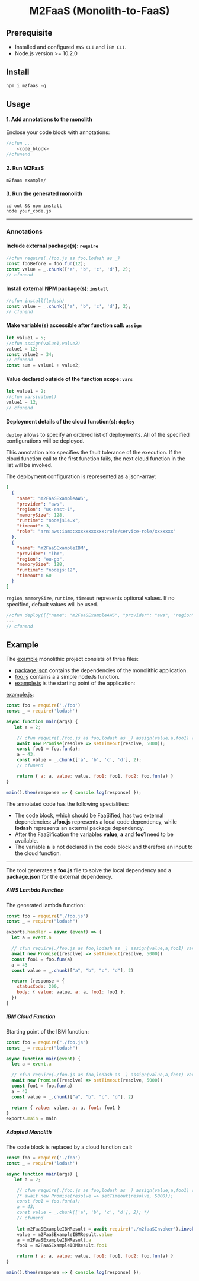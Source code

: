 <h1 align="center">M2FaaS (Monolith-to-FaaS)</h1>

## Prerequisite

- Installed and configured ``AWS CLI`` and ``ÌBM CLI``.
- Node.js version >= 10.2.0

## Install



````js
npm i m2faas -g
````
      
## Usage

#### 1. Add annotations to the monolith

Enclose your code block with annotations:

````js
//cfun ...
    <code_block>
//cfunend
````

#### 2. Run M2FaaS


````
m2faas example/
````

#### 3. Run the generated monolith

````
cd out && npm install
node your_code.js
````

------------------

### Annotations

#### Include external package(s): `require`

````js
//cfun require(./foo.js as foo,lodash as _)
const fooBefore = foo.fun(12);
const value = _.chunk(['a', 'b', 'c', 'd'], 2);
// cfunend
````

#### Install external NPM package(s): `install`

````js
//cfun install(lodash)
const value = _.chunk(['a', 'b', 'c', 'd'], 2);
// cfunend
````

#### Make variable(s) accessible after function call: `assign`

````js
let value1 = 5;
//cfun assign(value1,value2)
value1 = 12;
const value2 = 34;
// cfunend
const sum = value1 + value2;
````

#### Value declared outside of the function scope: `vars`

````js
let value1 = 2;
//cfun vars(value1)
value1 = 12;
// cfunend
````

#### Deployment details of the cloud function(s): `deploy`

`deploy` allows to specify an ordered list of deployments. All of the specified configurations will be deployed. 

This annotation also specifies the fault tolerance of the execution. If the cloud function call to the first function fails, the next cloud function in the list will be invoked.

The deployment configuration is represented as a json-array:

````json
[
  {
    "name": "m2FaaSExampleAWS",                       
    "provider": "aws",                                
    "region": "us-east-1",                           
    "memorySize": 128,                           
    "runtime": "nodejs14.x",                        
    "timeout": 3,                                   
    "role": "arn:aws:iam::xxxxxxxxxxx:role/service-role/xxxxxxx"
  },
  {
    "name": "m2FaaSExampleIBM",                       
    "provider": "ibm",                                
    "region": "eu-gb",
    "memorySize": 128,
    "runtime": "nodejs:12", 
    "timeout": 60
  }
]
````

``region``, ``memorySize``, ``runtime``, ``timeout`` represents optional values. If no specified, default values will be used.

````js
//cfun deploy([{"name": "m2FaaSExampleAWS", "provider": "aws", "region": "us-east-1", "memorySize": 128, "runtime": "nodejs14.x", "timeout": 3, "role": "arn:aws:iam::170392512081:role/service-role/getFlight-role-n1g2o34s"},{"name": "m2FaaSExampleIBM", "provider": "ibm", "region": "eu-gb", "memorySize": 128, "runtime": "nodejs:12", "timeout": 60 }])
...
// cfunend
````

## Example

The [example](example) monolithic project consists of three files:

- [package.json](example/package.json) contains the dependencies of the monolithic application.
- [foo.js](example/foo.js) contains a a simple nodeJs function.
- [example.js](example/example.js) is the starting point of the application:


[example.js](example/example.js):
````js
const foo = require('./foo')
const _ = require('lodash')

async function main(args) {
   let a = 2;

    // cfun require(./foo.js as foo,lodash as _) assign(value,a,foo1) vars(a) install(lodash) deploy([{"name": "m2FaaSExampleAWS", "provider": "aws", "region": "us-east-1", "memorySize": 128, "runtime": "nodejs14.x", "timeout": 3, "role": "arn:aws:iam::170392512081:role/service-role/getFlight-role-n1g2o34s"},{"name": "m2FaaSExampleIBM", "provider": "ibm", "region": "eu-gb", "memorySize": 128, "runtime": "nodejs:12", "timeout": 60 }])
    await new Promise(resolve => setTimeout(resolve, 5000));
    const foo1 = foo.fun(a);
    a = 43;
    const value = _.chunk(['a', 'b', 'c', 'd'], 2);
    // cfunend

    return { a: a, value: value, foo1: foo1, foo2: foo.fun(a) }
}

main().then(response => { console.log(response) });
````

The annotated code has the following specialities:

- The code block, which should be FaaSified, has two external dependencies: **./foo.js** represents a local code dependency, while **lodash** represents an external package dependency. 
- After the FaaSification the variables **value**, **a** and **foo1** need to be available.
- The variable **a** is not declared in the code block and therefore an input to the cloud function.

----------

The tool generates a **foo.js** file to solve the local dependency and a **package.json** for the external dependency. 

##### AWS Lambda Function

The generated lambda function:

```js
const foo = require("./foo.js")
const _ = require("lodash")

exports.handler = async (event) => {
  let a = event.a

  // cfun require(./foo.js as foo,lodash as _) assign(value,a,foo1) vars(a) install(lodash) deploy([{"name": "m2FaaSExampleAWS", "provider": "aws", "region": "us-east-1", "memorySize": 128, "runtime": "nodejs14.x", "timeout": 3, "role": "arn:aws:iam::170392512081:role/service-role/getFlight-role-n1g2o34s"},{"name": "m2FaaSExampleIBM", "provider": "ibm", "region": "eu-gb", "memorySize": 128, "runtime": "nodejs:12", "timeout": 60 }])
  await new Promise((resolve) => setTimeout(resolve, 5000))
  const foo1 = foo.fun(a)
  a = 43
  const value = _.chunk(["a", "b", "c", "d"], 2)

  return (response = {
    statusCode: 200,
    body: { value: value, a: a, foo1: foo1 },
  })
}

```

##### IBM Cloud Function

Starting point of the IBM function:

```js
const foo = require("./foo.js")
const _ = require("lodash")

async function main(event) {
  let a = event.a

  // cfun require(./foo.js as foo,lodash as _) assign(value,a,foo1) vars(a) install(lodash) deploy([{"name": "m2FaaSExampleAWS", "provider": "aws", "region": "us-east-1", "memorySize": 128, "runtime": "nodejs14.x", "timeout": 3, "role": "arn:aws:iam::170392512081:role/service-role/getFlight-role-n1g2o34s"},{"name": "m2FaaSExampleIBM", "provider": "ibm", "region": "eu-gb", "memorySize": 128, "runtime": "nodejs:12", "timeout": 60 }])
  await new Promise((resolve) => setTimeout(resolve, 5000))
  const foo1 = foo.fun(a)
  a = 43
  const value = _.chunk(["a", "b", "c", "d"], 2)

  return { value: value, a: a, foo1: foo1 }
}
exports.main = main
```

##### Adapted Monolith

The code block is replaced by a cloud function call:

```js
const foo = require('./foo')
const _ = require('lodash')

async function main(args) {
   let a = 2;

    // cfun require(./foo.js as foo,lodash as _) assign(value,a,foo1) vars(a) install(lodash) deploy([{"name": "m2FaaSExampleAWS", "provider": "aws", "region": "us-east-1", "memorySize": 128, "runtime": "nodejs14.x", "timeout": 3, "role": "arn:aws:iam::170392512081:role/service-role/getFlight-role-n1g2o34s"},{"name": "m2FaaSExampleIBM", "provider": "ibm", "region": "eu-gb", "memorySize": 128, "runtime": "nodejs:12", "timeout": 60 }])
    /* await new Promise(resolve => setTimeout(resolve, 5000));
    const foo1 = foo.fun(a);
    a = 43;
    const value = _.chunk(['a', 'b', 'c', 'd'], 2); */
    // cfunend
    
    let m2FaaSExampleIBMResult = await require('./m2faaSInvoker').invoke({ a: a,  }, [{"name":"m2FaaSExampleAWS","provider":"aws","region":"us-east-1"},{"name":"m2FaaSExampleIBM","provider":"ibm","region":"eu-gb"}]);
    value = m2FaaSExampleIBMResult.value
    a = m2FaaSExampleIBMResult.a
    foo1 = m2FaaSExampleIBMResult.foo1

    return { a: a, value: value, foo1: foo1, foo2: foo.fun(a) }
}

main().then(response => { console.log(response) });

```
